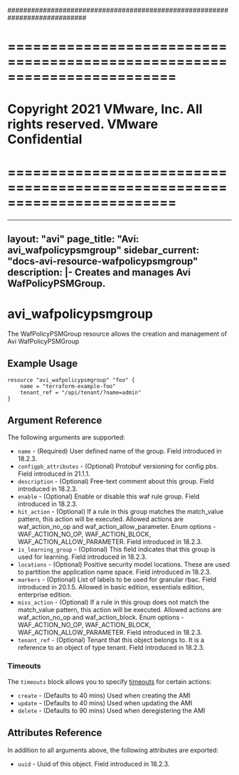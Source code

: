 ############################################################################
# ========================================================================
# Copyright 2021 VMware, Inc.  All rights reserved. VMware Confidential
# ========================================================================
###

<!--
    Copyright 2021 VMware, Inc.
    SPDX-License-Identifier: Mozilla Public License 2.0
-->
---
layout: "avi"
page_title: "Avi: avi_wafpolicypsmgroup"
sidebar_current: "docs-avi-resource-wafpolicypsmgroup"
description: |-
  Creates and manages Avi WafPolicyPSMGroup.
---

# avi_wafpolicypsmgroup

The WafPolicyPSMGroup resource allows the creation and management of Avi WafPolicyPSMGroup

## Example Usage

```hcl
resource "avi_wafpolicypsmgroup" "foo" {
    name = "terraform-example-foo"
    tenant_ref = "/api/tenant/?name=admin"
}
```

## Argument Reference

The following arguments are supported:

* `name` - (Required) User defined name of the group. Field introduced in 18.2.3.
* `configpb_attributes` - (Optional) Protobuf versioning for config pbs. Field introduced in 21.1.1.
* `description` - (Optional) Free-text comment about this group. Field introduced in 18.2.3.
* `enable` - (Optional) Enable or disable this waf rule group. Field introduced in 18.2.3.
* `hit_action` - (Optional) If a rule in this group matches the match_value pattern, this action will be executed. Allowed actions are waf_action_no_op and waf_action_allow_parameter. Enum options - WAF_ACTION_NO_OP, WAF_ACTION_BLOCK, WAF_ACTION_ALLOW_PARAMETER. Field introduced in 18.2.3.
* `is_learning_group` - (Optional) This field indicates that this group is used for learning. Field introduced in 18.2.3.
* `locations` - (Optional) Positive security model locations. These are used to partition the application name space. Field introduced in 18.2.3.
* `markers` - (Optional) List of labels to be used for granular rbac. Field introduced in 20.1.5. Allowed in basic edition, essentials edition, enterprise edition.
* `miss_action` - (Optional) If a rule in this group does not match the match_value pattern, this action will be executed. Allowed actions are waf_action_no_op and waf_action_block. Enum options - WAF_ACTION_NO_OP, WAF_ACTION_BLOCK, WAF_ACTION_ALLOW_PARAMETER. Field introduced in 18.2.3.
* `tenant_ref` - (Optional) Tenant that this object belongs to. It is a reference to an object of type tenant. Field introduced in 18.2.3.


### Timeouts

The `timeouts` block allows you to specify [timeouts](https://www.terraform.io/docs/configuration/resources.html#timeouts) for certain actions:

* `create` - (Defaults to 40 mins) Used when creating the AMI
* `update` - (Defaults to 40 mins) Used when updating the AMI
* `delete` - (Defaults to 90 mins) Used when deregistering the AMI

## Attributes Reference

In addition to all arguments above, the following attributes are exported:

* `uuid` -  Uuid of this object. Field introduced in 18.2.3.

